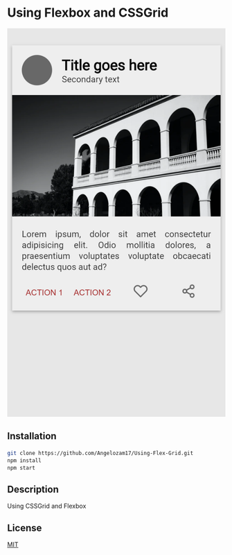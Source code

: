 # Using Flexbox and CSSGrid
![](./public/assets/mobile.png)

## Installation
```bash
git clone https://github.com/Angelozam17/Using-Flex-Grid.git
npm install 
npm start
```

## Description
Using CSSGrid and Flexbox

## License
[MIT](https://choosealicense.com/licenses/mit/)